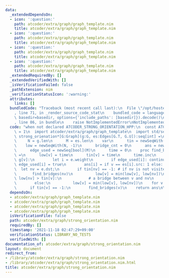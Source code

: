 ```yaml
---
data:
  _extendedDependsOn:
  - icon: ':question:'
    path: atcoder/extra/graph/graph_template.nim
    title: atcoder/extra/graph/graph_template.nim
  - icon: ':question:'
    path: atcoder/extra/graph/graph_template.nim
    title: atcoder/extra/graph/graph_template.nim
  - icon: ':question:'
    path: atcoder/extra/graph/graph_template.nim
    title: atcoder/extra/graph/graph_template.nim
  - icon: ':question:'
    path: atcoder/extra/graph/graph_template.nim
    title: atcoder/extra/graph/graph_template.nim
  _extendedRequiredBy: []
  _extendedVerifiedWith: []
  _isVerificationFailed: false
  _pathExtension: nim
  _verificationStatusIcon: ':warning:'
  attributes:
    links: []
  bundledCode: "Traceback (most recent call last):\n  File \"/opt/hostedtoolcache/Python/3.10.2/x64/lib/python3.10/site-packages/onlinejudge_verify/documentation/build.py\"\
    , line 71, in _render_source_code_stat\n    bundled_code = language.bundle(stat.path,\
    \ basedir=basedir, options={'include_paths': [basedir]}).decode()\n  File \"/opt/hostedtoolcache/Python/3.10.2/x64/lib/python3.10/site-packages/onlinejudge_verify/languages/nim.py\"\
    , line 86, in bundle\n    raise NotImplementedError\nNotImplementedError\n"
  code: "when not declared ATCODER_STRONG_ORIENTATION_HPP:\n  const ATCODER_STRONG_ORIENTATION_HPP*\
    \ = 1\n  import atcoder/extra/graph/graph_template\n  import std/sequtils\n  proc\
    \ strong_orienation*[G:Graph](g:G, es:Edges[G.T, G.U]):seq[int] =\n    let\n \
    \     N = g.len\n      M = es.len\n    var\n      tin = newSeqWith(N, -1)\n  \
    \    low = newSeqWith(N, -1)\n      bridge_cnt = 0\n      ans = newSeq[int](M)\n\
    \      edge_used = newSeq[bool](M)\n      time = 0\n    proc find_bridges(v:int)\
    \ =\n      low[v] = time\n      tin[v] = time\n      time.inc\n      for e in\
    \ g[v]:\n        let i = e.weight\n        if edge_used[i]: continue\n       \
    \ edge_used[i] = true\n        ans[i] = if v == es[i].src: 1 else: -1\n      \
    \  let nv = e.dst;\n        if tin[nv] == -1: # if nv is not visited yet\n   \
    \       find_bridges(nv)\n          low[v] = min(low[v], low[nv])\n          if\
    \ low[nv] > tin[v]:\n            # a bridge between v and nv\n            bridge_cnt.inc\n\
    \        else:\n          low[v] = min(low[v], low[nv])\n    for v in 0..<N:\n\
    \      if tin[v] == -1:\n        find_bridges(v)\n    return ans\n\n\n"
  dependsOn:
  - atcoder/extra/graph/graph_template.nim
  - atcoder/extra/graph/graph_template.nim
  - atcoder/extra/graph/graph_template.nim
  - atcoder/extra/graph/graph_template.nim
  isVerificationFile: false
  path: atcoder/extra/graph/strong_orientation.nim
  requiredBy: []
  timestamp: '2021-11-18 02:47:29+09:00'
  verificationStatus: LIBRARY_NO_TESTS
  verifiedWith: []
documentation_of: atcoder/extra/graph/strong_orientation.nim
layout: document
redirect_from:
- /library/atcoder/extra/graph/strong_orientation.nim
- /library/atcoder/extra/graph/strong_orientation.nim.html
title: atcoder/extra/graph/strong_orientation.nim
---
```

